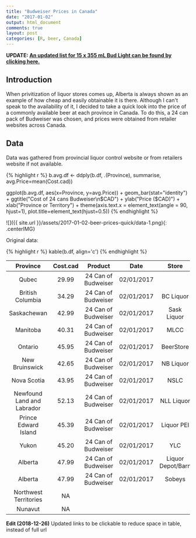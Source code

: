 ```yaml
---
title: "Budweiser Prices in Canada"
date: "2017-01-02"
output: html_document
comments: true
layout: post
categories: [R, beer, Canada]
---
```


**UPDATE: [An updated list for 15 x 355 mL Bud Light can be found by clicking here.](https://awcull.com/2021/03/29/budlight-canada-prices.html)**

## Introduction

When privitization of liquor stores comes up, Alberta is always shown as an example of how cheap and easily obtainable it is there.  Although I can't speak to the availability of it, I decided to take a quick look into the price of a commonly available beer at each province in Canada.  To do this, a 24 can pack of Budweiser was chosen, and prices were obtained from retailer websites across Canada.  

## Data

Data was gathered from provincial liquor control website or from retailers website if not available.  




{% highlight r %}
b.avg.df <- ddply(b.df, .(Province), summarise, avg.Price=mean(Cost.cad))

ggplot(b.avg.df, aes(x=Province, y=avg.Price)) + geom_bar(stat="identity") + ggtitle("Cost of 24 cans Budweiser\n$CAD") + ylab("Price ($CAD)") + xlab("Province or Territory") + theme(axis.text.x = element_text(angle = 90, hjust=1), plot.title=element_text(hjust=0.5))
{% endhighlight %}

![]({{ site.url }}/assets/2017-01-02-beer-prices-quick/data-1.png){: .centerIMG} 

Original data:


{% highlight r %}
kable(b.df, align='c')
{% endhighlight %}



|          Province          | Cost.cad |       Product       |    Date    |       Store       |                                                                                   Link                                                                                   |
|:--------------------------:|:--------:|:-------------------:|:----------:|:-----------------:|:------------------------------------------------------------------------------------------------------------------------------------------------------------------------:|
|           Qubec            |  29.99   | 24 Can of Budweiser | 02/01/2017 |                   |                                                                [Link](http://www.dcbeersales.ca/beer-prices.html)                                                                |
|      British Columbia      |  34.29   | 24 Can of Budweiser | 02/01/2017 |     BC Liquor     |                                                               [Link](http://www.bcliquorstores.com/product/906354)                                                               |
|        Saskachewan         |  42.99   | 24 Can of Budweiser | 02/01/2017 |    Sask Liquor    | [Link](http://www.saskliquor.com/SaskLiquorWeb/ProductDetail.aspx?ID=1511&ref=L1Nhc2tMaXF1b3JXZWIvUHJvZHVjdFNlYXJjaFJlc3VsdHMuYXNweD9rZXl3b3Jkcz1idWR3ZWlzZXI%3d-mNH1D34amtE%3d) |
|          Manitoba          |  40.31   | 24 Can of Budweiser | 02/01/2017 |       MLCC        |                                                         [Link](http://www.liquormarts.ca/product/budweiser/24-x-355-ml)                                                          |
|          Ontario           |  45.95   | 24 Can of Budweiser | 02/01/2017 |     BeerStore     |                                                                [Link](http://www.thebeerstore.ca/beers/budweiser)                                                                |
|       New Bruinswick       |  42.65   | 24 Can of Budweiser | 02/01/2017 |     NB Liquor     |                                                         [Link](http://www.nbliquor.com/documents/Current_Price_List.pdf)                                                         |
|        Nova Scotia         |  43.95   | 24 Can of Budweiser | 02/01/2017 |       NSLC        |                                                 [Link](https://www.mynslc.com/en/products/Beer/Lager/Pale%20Lager/1016378.aspx)                                                  |
| Newfound Land and Labrador |  52.13   | 24 Can of Budweiser | 02/01/2017 |    NLL Liquor     |                                                      [Link](http://www.nlliquor.com/products/16052/Budweiser%20Cans%2024pk)                                                      |
|    Prince Edward Island    |  45.39   | 24 Can of Budweiser | 02/01/2017 |    Liquor PEI     |                                               [Link](http://liquorpei.com/wp-content/uploads/2016/07/December-2016-Price-List.pdf)                                               |
|           Yukon            |  45.20   | 24 Can of Budweiser | 02/01/2017 |        YLC        |                                                [Link](http://www.ylc.yk.ca/pdf/Price_List_Yukon_Liquor_Corporation_July_2016.pdf)                                                |
|          Alberta           |  47.99   | 24 Can of Budweiser | 02/01/2017 | Liquor Depot/Barn |                                                          [Link](http://www.liquordirect.ca/Budweiser-Beer-P10623.aspx)                                                           |
|          Alberta           |  47.99   | 24 Can of Budweiser | 02/01/2017 |      Sobeys       |                                                                     [Link](http://liquor.sobeys.com/flyer/)                                                                      |
|   Northwest Territories    |    NA    |                     |            |                   |                                                                                                                                                                          |
|          Nunavut           |    NA    |                     |            |                   |                                                                                                                                                                          |


**Edit (2018-12-26)** Updated links to be clickable to reduce space in table, instead of full url
